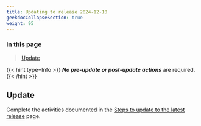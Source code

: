 ```yaml
---
title: Updating to release 2024-12-10
geekdocCollapseSection: true
weight: 95
---
```


### In this page

> [Update](#update) </br>

{{< hint type=Info >}}
**_No pre-update or post-update actions_** are required.
{{< /hint >}}

## Update

Complete the activities documented in the [Steps to update to the latest release](../#steps-to-update-to-the-latest-release) page.

